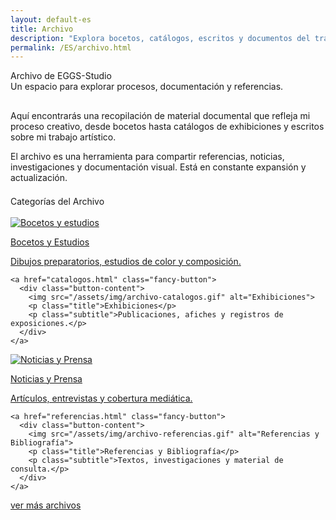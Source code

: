 ```yaml
---
layout: default-es
title: Archivo
description: "Explora bocetos, catálogos, escritos y documentos del trabajo de EGGS-Studio."
permalink: /ES/archivo.html
---
```


<div class="archivo">

  <div class="titulo">Archivo de EGGS-Studio</div>
  <div class="subtitulo">Un espacio para explorar procesos, documentación y referencias.</div>

  <div class="introduccion">
    <p class="parrafo" style="margin-top: 6%;">
      Aquí encontrarás una recopilación de material documental que refleja mi proceso creativo, desde bocetos hasta catálogos de exhibiciones y escritos sobre mi trabajo artístico.
    </p>
    <p class="parrafo">
      El archivo es una herramienta para compartir referencias, noticias, investigaciones y documentación visual. Está en constante expansión y actualización.
    </p>
  </div>

  <div class="subtitulo" style="margin-top: 4%;">Categorías del Archivo</div>
  <br>

  <div class="button-container">
    <a href="bocetos.html" class="fancy-button">
      <div class="button-content">
        <img src="/assets/img/archivo-bocetos.gif" alt="Bocetos y estudios">
        <p class="title">Bocetos y Estudios</p>
        <p class="subtitle">Dibujos preparatorios, estudios de color y composición.</p>
      </div>
    </a>

    <a href="catalogos.html" class="fancy-button">
      <div class="button-content">
        <img src="/assets/img/archivo-catalogos.gif" alt="Exhibiciones">
        <p class="title">Exhibiciones</p>
        <p class="subtitle">Publicaciones, afiches y registros de exposiciones.</p>
      </div>
    </a>
  </div>

  <div class="button-container">
    <a href="noticias.html" class="fancy-button">
      <div class="button-content">
        <img src="/assets/img/archivo-noticias.gif" alt="Noticias y Prensa">
        <p class="title">Noticias y Prensa</p>
        <p class="subtitle">Artículos, entrevistas y cobertura mediática.</p>
      </div>
    </a>

    <a href="referencias.html" class="fancy-button">
      <div class="button-content">
        <img src="/assets/img/archivo-referencias.gif" alt="Referencias y Bibliografía">
        <p class="title">Referencias y Bibliografía</p>
        <p class="subtitle">Textos, investigaciones y material de consulta.</p>
      </div>
    </a>
  </div>

  <a href="descargas.html" class="enlace">ver más archivos</a>
  <br><br>

</div>
